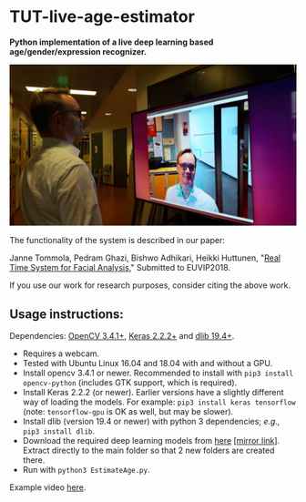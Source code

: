 # TUT-live-age-estimator

**Python implementation of a live deep learning based age/gender/expression recognizer.**

![Image](doc/demo.jpg "demo")

The functionality of the system is described in our paper:

Janne Tommola, Pedram Ghazi, Bishwo Adhikari, Heikki Huttunen, "[Real Time System for Facial Analysis](https://arxiv.org/abs/1809.05474)," Submitted to EUVIP2018.

If you use our work for research purposes, consider citing the above work.

## Usage instructions:


Dependencies: [OpenCV 3.4.1+](http://www.opencv.org/), [Keras 2.2.2+](http://keras.io/) and [dlib 19.4+](http://dlib.net/).

  * Requires a webcam.
  * Tested with Ubuntu Linux 16.04 and 18.04 with and without a GPU.
  * Install opencv 3.4.1 or newer. Recommended to install with `pip3 install opencv-python` (includes GTK support, which is required).
  * Install Keras 2.2.2 (or newer). Earlier versions have a slightly different way of loading the models. For example: `pip3 install keras tensorflow` (note: `tensorflow-gpu` is OK as well, but may be slower).
  * Install dlib (version 19.4 or newer) with python 3 dependencies; _e.g.,_ `pip3 install dlib`.
  * Download the required deep learning models from [here](http://www.cs.tut.fi/~hehu/models.zip) [[mirror link](https://tutfi-my.sharepoint.com/:u:/g/personal/janne_tommola_tut_fi/EcrQbRgnsydApRFsmsUbPfABcEK0arXtCe796Bt1x7_U7g?e=fQJN7Z)]. Extract directly to the main folder so that 2 new folders are created there.
  * Run with `python3 EstimateAge.py`.


Example video [here](https://youtu.be/Kfe5hKNwrCU).
